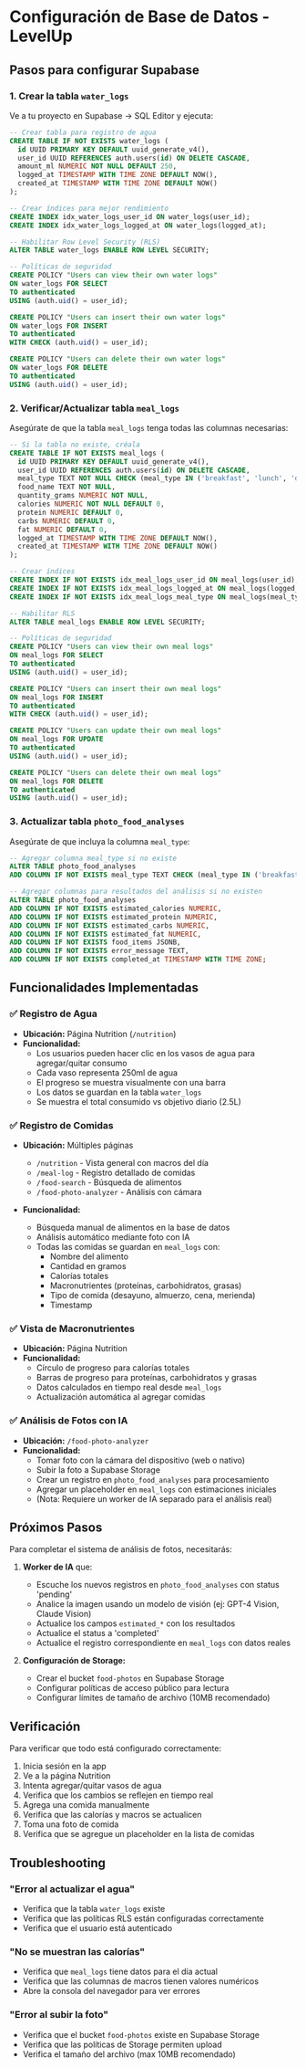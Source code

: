 # Configuración de Base de Datos - LevelUp

## Pasos para configurar Supabase

### 1. Crear la tabla `water_logs`

Ve a tu proyecto en Supabase → SQL Editor y ejecuta:

```sql
-- Crear tabla para registro de agua
CREATE TABLE IF NOT EXISTS water_logs (
  id UUID PRIMARY KEY DEFAULT uuid_generate_v4(),
  user_id UUID REFERENCES auth.users(id) ON DELETE CASCADE,
  amount_ml NUMERIC NOT NULL DEFAULT 250,
  logged_at TIMESTAMP WITH TIME ZONE DEFAULT NOW(),
  created_at TIMESTAMP WITH TIME ZONE DEFAULT NOW()
);

-- Crear índices para mejor rendimiento
CREATE INDEX idx_water_logs_user_id ON water_logs(user_id);
CREATE INDEX idx_water_logs_logged_at ON water_logs(logged_at);

-- Habilitar Row Level Security (RLS)
ALTER TABLE water_logs ENABLE ROW LEVEL SECURITY;

-- Políticas de seguridad
CREATE POLICY "Users can view their own water logs"
ON water_logs FOR SELECT
TO authenticated
USING (auth.uid() = user_id);

CREATE POLICY "Users can insert their own water logs"
ON water_logs FOR INSERT
TO authenticated
WITH CHECK (auth.uid() = user_id);

CREATE POLICY "Users can delete their own water logs"
ON water_logs FOR DELETE
TO authenticated
USING (auth.uid() = user_id);
```

### 2. Verificar/Actualizar tabla `meal_logs`

Asegúrate de que la tabla `meal_logs` tenga todas las columnas necesarias:

```sql
-- Si la tabla no existe, créala
CREATE TABLE IF NOT EXISTS meal_logs (
  id UUID PRIMARY KEY DEFAULT uuid_generate_v4(),
  user_id UUID REFERENCES auth.users(id) ON DELETE CASCADE,
  meal_type TEXT NOT NULL CHECK (meal_type IN ('breakfast', 'lunch', 'dinner', 'snack')),
  food_name TEXT NOT NULL,
  quantity_grams NUMERIC NOT NULL,
  calories NUMERIC NOT NULL DEFAULT 0,
  protein NUMERIC DEFAULT 0,
  carbs NUMERIC DEFAULT 0,
  fat NUMERIC DEFAULT 0,
  logged_at TIMESTAMP WITH TIME ZONE DEFAULT NOW(),
  created_at TIMESTAMP WITH TIME ZONE DEFAULT NOW()
);

-- Crear índices
CREATE INDEX IF NOT EXISTS idx_meal_logs_user_id ON meal_logs(user_id);
CREATE INDEX IF NOT EXISTS idx_meal_logs_logged_at ON meal_logs(logged_at);
CREATE INDEX IF NOT EXISTS idx_meal_logs_meal_type ON meal_logs(meal_type);

-- Habilitar RLS
ALTER TABLE meal_logs ENABLE ROW LEVEL SECURITY;

-- Políticas de seguridad
CREATE POLICY "Users can view their own meal logs"
ON meal_logs FOR SELECT
TO authenticated
USING (auth.uid() = user_id);

CREATE POLICY "Users can insert their own meal logs"
ON meal_logs FOR INSERT
TO authenticated
WITH CHECK (auth.uid() = user_id);

CREATE POLICY "Users can update their own meal logs"
ON meal_logs FOR UPDATE
TO authenticated
USING (auth.uid() = user_id);

CREATE POLICY "Users can delete their own meal logs"
ON meal_logs FOR DELETE
TO authenticated
USING (auth.uid() = user_id);
```

### 3. Actualizar tabla `photo_food_analyses`

Asegúrate de que incluya la columna `meal_type`:

```sql
-- Agregar columna meal_type si no existe
ALTER TABLE photo_food_analyses 
ADD COLUMN IF NOT EXISTS meal_type TEXT CHECK (meal_type IN ('breakfast', 'lunch', 'dinner', 'snack'));

-- Agregar columnas para resultados del análisis si no existen
ALTER TABLE photo_food_analyses 
ADD COLUMN IF NOT EXISTS estimated_calories NUMERIC,
ADD COLUMN IF NOT EXISTS estimated_protein NUMERIC,
ADD COLUMN IF NOT EXISTS estimated_carbs NUMERIC,
ADD COLUMN IF NOT EXISTS estimated_fat NUMERIC,
ADD COLUMN IF NOT EXISTS food_items JSONB,
ADD COLUMN IF NOT EXISTS error_message TEXT,
ADD COLUMN IF NOT EXISTS completed_at TIMESTAMP WITH TIME ZONE;
```

## Funcionalidades Implementadas

### ✅ Registro de Agua
- **Ubicación:** Página Nutrition (`/nutrition`)
- **Funcionalidad:** 
  - Los usuarios pueden hacer clic en los vasos de agua para agregar/quitar consumo
  - Cada vaso representa 250ml de agua
  - El progreso se muestra visualmente con una barra
  - Los datos se guardan en la tabla `water_logs`
  - Se muestra el total consumido vs objetivo diario (2.5L)

### ✅ Registro de Comidas
- **Ubicación:** Múltiples páginas
  - `/nutrition` - Vista general con macros del día
  - `/meal-log` - Registro detallado de comidas
  - `/food-search` - Búsqueda de alimentos
  - `/food-photo-analyzer` - Análisis con cámara

- **Funcionalidad:**
  - Búsqueda manual de alimentos en la base de datos
  - Análisis automático mediante foto con IA
  - Todas las comidas se guardan en `meal_logs` con:
    - Nombre del alimento
    - Cantidad en gramos
    - Calorías totales
    - Macronutrientes (proteínas, carbohidratos, grasas)
    - Tipo de comida (desayuno, almuerzo, cena, merienda)
    - Timestamp

### ✅ Vista de Macronutrientes
- **Ubicación:** Página Nutrition
- **Funcionalidad:**
  - Círculo de progreso para calorías totales
  - Barras de progreso para proteínas, carbohidratos y grasas
  - Datos calculados en tiempo real desde `meal_logs`
  - Actualización automática al agregar comidas

### ✅ Análisis de Fotos con IA
- **Ubicación:** `/food-photo-analyzer`
- **Funcionalidad:**
  - Tomar foto con la cámara del dispositivo (web o nativo)
  - Subir la foto a Supabase Storage
  - Crear un registro en `photo_food_analyses` para procesamiento
  - Agregar un placeholder en `meal_logs` con estimaciones iniciales
  - (Nota: Requiere un worker de IA separado para el análisis real)

## Próximos Pasos

Para completar el sistema de análisis de fotos, necesitarás:

1. **Worker de IA** que:
   - Escuche los nuevos registros en `photo_food_analyses` con status 'pending'
   - Analice la imagen usando un modelo de visión (ej: GPT-4 Vision, Claude Vision)
   - Actualice los campos `estimated_*` con los resultados
   - Actualice el status a 'completed'
   - Actualice el registro correspondiente en `meal_logs` con datos reales

2. **Configuración de Storage:**
   - Crear el bucket `food-photos` en Supabase Storage
   - Configurar políticas de acceso público para lectura
   - Configurar límites de tamaño de archivo (10MB recomendado)

## Verificación

Para verificar que todo está configurado correctamente:

1. Inicia sesión en la app
2. Ve a la página Nutrition
3. Intenta agregar/quitar vasos de agua
4. Verifica que los cambios se reflejen en tiempo real
5. Agrega una comida manualmente
6. Verifica que las calorías y macros se actualicen
7. Toma una foto de comida
8. Verifica que se agregue un placeholder en la lista de comidas

## Troubleshooting

### "Error al actualizar el agua"
- Verifica que la tabla `water_logs` existe
- Verifica que las políticas RLS están configuradas correctamente
- Verifica que el usuario está autenticado

### "No se muestran las calorías"
- Verifica que `meal_logs` tiene datos para el día actual
- Verifica que las columnas de macros tienen valores numéricos
- Abre la consola del navegador para ver errores

### "Error al subir la foto"
- Verifica que el bucket `food-photos` existe en Supabase Storage
- Verifica que las políticas de Storage permiten upload
- Verifica el tamaño del archivo (max 10MB recomendado)
